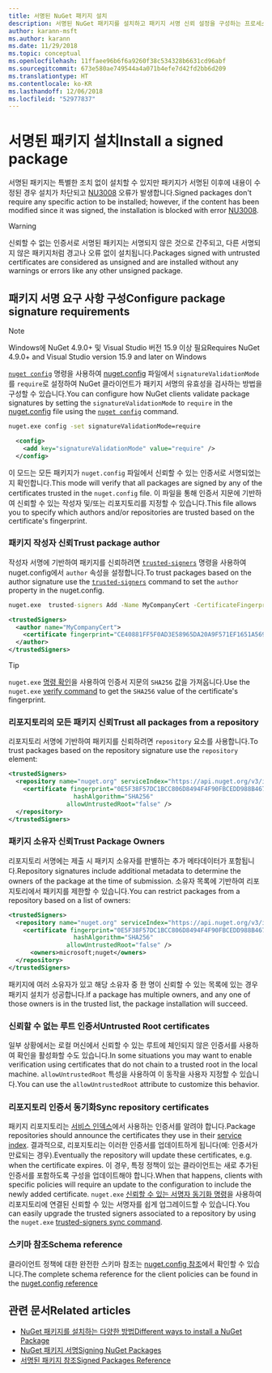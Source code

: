 ```yaml
---
title: 서명된 NuGet 패키지 설치
description: 서명된 NuGet 패키지를 설치하고 패키지 서명 신뢰 설정을 구성하는 프로세스를 설명합니다.
author: karann-msft
ms.author: karann
ms.date: 11/29/2018
ms.topic: conceptual
ms.openlocfilehash: 11ffaee96b6f6a9260f38c534328b6631cd96abf
ms.sourcegitcommit: 673e580ae749544a4a071b4efe7d42fd2bb6d209
ms.translationtype: HT
ms.contentlocale: ko-KR
ms.lasthandoff: 12/06/2018
ms.locfileid: "52977837"
---
```

# <a name="install-a-signed-package"></a><span data-ttu-id="74556-103">서명된 패키지 설치</span><span class="sxs-lookup"><span data-stu-id="74556-103">Install a signed package</span></span>

<span data-ttu-id="74556-104">서명된 패키지는 특별한 조치 없이 설치할 수 있지만 패키지가 서명된 이후에 내용이 수정된 경우 설치가 차단되고 [NU3008](../reference/errors-and-warnings/NU3008.md) 오류가 발생합니다.</span><span class="sxs-lookup"><span data-stu-id="74556-104">Signed packages don't require any specific action to be installed; however, if the content has been modified since it was signed, the installation is blocked with error [NU3008](../reference/errors-and-warnings/NU3008.md).</span></span>

> [!Warning]
> <span data-ttu-id="74556-105">신뢰할 수 없는 인증서로 서명된 패키지는 서명되지 않은 것으로 간주되고, 다른 서명되지 않은 패키지처럼 경고나 오류 없이 설치됩니다.</span><span class="sxs-lookup"><span data-stu-id="74556-105">Packages signed with untrusted certificates are considered as unsigned and are installed without any warnings or errors like any other unsigned package.</span></span>

## <a name="configure-package-signature-requirements"></a><span data-ttu-id="74556-106">패키지 서명 요구 사항 구성</span><span class="sxs-lookup"><span data-stu-id="74556-106">Configure package signature requirements</span></span>

> [!Note]
> <span data-ttu-id="74556-107">Windows에 NuGet 4.9.0+ 및 Visual Studio 버전 15.9 이상 필요</span><span class="sxs-lookup"><span data-stu-id="74556-107">Requires NuGet 4.9.0+ and Visual Studio version 15.9 and later on Windows</span></span>

<span data-ttu-id="74556-108">[`nuget config`](../tools/cli-ref-config) 명령을 사용하여 [nuget.config](../reference/nuget-config-file) 파일에서 `signatureValidationMode`를 `require`로 설정하여 NuGet 클라이언트가 패키지 서명의 유효성을 검사하는 방법을 구성할 수 있습니다.</span><span class="sxs-lookup"><span data-stu-id="74556-108">You can configure how NuGet clients validate package signatures by setting the `signatureValidationMode` to `require` in the [nuget.config](../reference/nuget-config-file) file using the [`nuget config`](../tools/cli-ref-config) command.</span></span>

```cmd
nuget.exe config -set signatureValidationMode=require
```

```xml
  <config>
    <add key="signatureValidationMode" value="require" />
  </config>
```

<span data-ttu-id="74556-109">이 모드는 모든 패키지가 `nuget.config` 파일에서 신뢰할 수 있는 인증서로 서명되었는지 확인합니다.</span><span class="sxs-lookup"><span data-stu-id="74556-109">This mode will verify that all packages are signed by any of the certificates trusted in the `nuget.config` file.</span></span> <span data-ttu-id="74556-110">이 파일을 통해 인증서 지문에 기반하여 신뢰할 수 있는 작성자 및/또는 리포지토리를 지정할 수 있습니다.</span><span class="sxs-lookup"><span data-stu-id="74556-110">This file allows you to specify which authors and/or repositories are trusted based on the certificate's fingerprint.</span></span>

### <a name="trust-package-author"></a><span data-ttu-id="74556-111">패키지 작성자 신뢰</span><span class="sxs-lookup"><span data-stu-id="74556-111">Trust package author</span></span>

<span data-ttu-id="74556-112">작성자 서명에 기반하여 패키지를 신뢰하려면 [`trusted-signers`](..tools/cli-ref-trusted-signers) 명령을 사용하여 nuget.config에서 `author` 속성을 설정합니다.</span><span class="sxs-lookup"><span data-stu-id="74556-112">To trust packages based on the author signature use the [`trusted-signers`](..tools/cli-ref-trusted-signers) command to set the `author` property in the nuget.config.</span></span>

```cmd
nuget.exe  trusted-signers Add -Name MyCompanyCert -CertificateFingerprint CE40881FF5F0AD3E58965DA20A9F571EF1651A56933748E1BF1C99E537C4E039 -FingerprintAlgorithm SHA256
```

```xml
<trustedSigners>
  <author name="MyCompanyCert">
    <certificate fingerprint="CE40881FF5F0AD3E58965DA20A9F571EF1651A56933748E1BF1C99E537C4E039" hashAlgorithm="SHA256" allowUntrustedRoot="false" />
  </author>
</trustedSigners>
```

>[!TIP]
><span data-ttu-id="74556-113">`nuget.exe` [명령 확인](https://docs.microsoft.com/en-us/nuget/tools/cli-ref-verify)을 사용하여 인증서 지문의 `SHA256` 값을 가져옵니다.</span><span class="sxs-lookup"><span data-stu-id="74556-113">Use the `nuget.exe` [verify command](https://docs.microsoft.com/en-us/nuget/tools/cli-ref-verify) to get the `SHA256` value of the certificate's fingerprint.</span></span>


### <a name="trust-all-packages-from-a-repository"></a><span data-ttu-id="74556-114">리포지토리의 모든 패키지 신뢰</span><span class="sxs-lookup"><span data-stu-id="74556-114">Trust all packages from a repository</span></span>

<span data-ttu-id="74556-115">리포지토리 서명에 기반하여 패키지를 신뢰하려면 `repository` 요소를 사용합니다.</span><span class="sxs-lookup"><span data-stu-id="74556-115">To trust packages based on the repository signature use the `repository` element:</span></span>

```xml
<trustedSigners>  
  <repository name="nuget.org" serviceIndex="https://api.nuget.org/v3/index.json">
    <certificate fingerprint="0E5F38F57DC1BCC806D8494F4F90FBCEDD988B4676070...." 
                  hashAlgorithm="SHA256" 
                allowUntrustedRoot="false" />
  </repository>
</trustedSigners>
```

### <a name="trust-package-owners"></a><span data-ttu-id="74556-116">패키지 소유자 신뢰</span><span class="sxs-lookup"><span data-stu-id="74556-116">Trust Package Owners</span></span>

<span data-ttu-id="74556-117">리포지토리 서명에는 제출 시 패키지 소유자를 판별하는 추가 메타데이터가 포함됩니다.</span><span class="sxs-lookup"><span data-stu-id="74556-117">Repository signatures include additional metadata to determine the owners of the package at the time of submission.</span></span> <span data-ttu-id="74556-118">소유자 목록에 기반하여 리포지토리에서 패키지를 제한할 수 있습니다.</span><span class="sxs-lookup"><span data-stu-id="74556-118">You can restrict packages from a repository based on a list of owners:</span></span>

```xml
<trustedSigners>  
  <repository name="nuget.org" serviceIndex="https://api.nuget.org/v3/index.json">
    <certificate fingerprint="0E5F38F57DC1BCC806D8494F4F90FBCEDD988B4676070...." 
                  hashAlgorithm="SHA256" 
                allowUntrustedRoot="false" />
      <owners>microsoft;nuget</owners>
  </repository>
</trustedSigners>
```

<span data-ttu-id="74556-119">패키지에 여러 소유자가 있고 해당 소유자 중 한 명이 신뢰할 수 있는 목록에 있는 경우 패키지 설치가 성공합니다.</span><span class="sxs-lookup"><span data-stu-id="74556-119">If a package has multiple owners, and any one of those owners is in the trusted list, the package installation will succeed.</span></span>

### <a name="untrusted-root-certificates"></a><span data-ttu-id="74556-120">신뢰할 수 없는 루트 인증서</span><span class="sxs-lookup"><span data-stu-id="74556-120">Untrusted Root certificates</span></span>

<span data-ttu-id="74556-121">일부 상황에서는 로컬 머신에서 신뢰할 수 있는 루트에 체인되지 않은 인증서를 사용하여 확인을 활성화할 수도 있습니다.</span><span class="sxs-lookup"><span data-stu-id="74556-121">In some situations you may want to enable verification using certificates that do not chain to a trusted root in the local machine.</span></span> <span data-ttu-id="74556-122">`allowUntrustedRoot` 특성을 사용하여 이 동작을 사용자 지정할 수 있습니다.</span><span class="sxs-lookup"><span data-stu-id="74556-122">You can use the `allowUntrustedRoot` attribute to customize this behavior.</span></span>

### <a name="sync-repository-certificates"></a><span data-ttu-id="74556-123">리포지토리 인증서 동기화</span><span class="sxs-lookup"><span data-stu-id="74556-123">Sync repository certificates</span></span>

<span data-ttu-id="74556-124">패키지 리포지토리는 [서비스 인덱스](https://docs.microsoft.com/en-us/nuget/api/service-index)에서 사용하는 인증서를 알려야 합니다.</span><span class="sxs-lookup"><span data-stu-id="74556-124">Package repositories should announce the certificates they use in their [service index](https://docs.microsoft.com/en-us/nuget/api/service-index).</span></span> <span data-ttu-id="74556-125">결과적으로, 리포지토리는 이러한 인증서를 업데이트하게 됩니다(예: 인증서가 만료되는 경우).</span><span class="sxs-lookup"><span data-stu-id="74556-125">Eventually the repository will update these certificates, e.g. when the certificate expires.</span></span> <span data-ttu-id="74556-126">이 경우, 특정 정책이 있는 클라이언트는 새로 추가된 인증서를 포함하도록 구성을 업데이트해야 합니다.</span><span class="sxs-lookup"><span data-stu-id="74556-126">When that happens, clients with specific policies will require an update to the configuration to include the newly added certificate.</span></span> <span data-ttu-id="74556-127">`nuget.exe` [신뢰할 수 있는 서명자 동기화 명령](/nuget/tools/cli-ref-trusted-signers.md#nuget-trusted-signers-sync--name-)을 사용하여 리포지토리에 연결된 신뢰할 수 있는 서명자를 쉽게 업그레이드할 수 있습니다.</span><span class="sxs-lookup"><span data-stu-id="74556-127">You can easily upgrade the trusted signers associated to a repository by using the `nuget.exe` [trusted-signers sync command](/nuget/tools/cli-ref-trusted-signers.md#nuget-trusted-signers-sync--name-).</span></span>

### <a name="schema-reference"></a><span data-ttu-id="74556-128">스키마 참조</span><span class="sxs-lookup"><span data-stu-id="74556-128">Schema reference</span></span>

<span data-ttu-id="74556-129">클라이언트 정책에 대한 완전한 스키마 참조는 [nuget.config 참조](/nuget/reference/nuget-config-file#trustedsigners-section)에서 확인할 수 있습니다.</span><span class="sxs-lookup"><span data-stu-id="74556-129">The complete schema reference for the client policies can be found in the [nuget.config reference](/nuget/reference/nuget-config-file#trustedsigners-section)</span></span>

## <a name="related-articles"></a><span data-ttu-id="74556-130">관련 문서</span><span class="sxs-lookup"><span data-stu-id="74556-130">Related articles</span></span>

- [<span data-ttu-id="74556-131">NuGet 패키지를 설치하는 다양한 방법</span><span class="sxs-lookup"><span data-stu-id="74556-131">Different ways to install a NuGet Package</span></span>](ways-to-install-a-package.md)
- [<span data-ttu-id="74556-132">NuGet 패키지 서명</span><span class="sxs-lookup"><span data-stu-id="74556-132">Signing NuGet Packages</span></span>](../create-packages/Sign-a-Package.md)
- [<span data-ttu-id="74556-133">서명된 패키지 참조</span><span class="sxs-lookup"><span data-stu-id="74556-133">Signed Packages Reference</span></span>](../reference/Signed-Packages-Reference.md)
